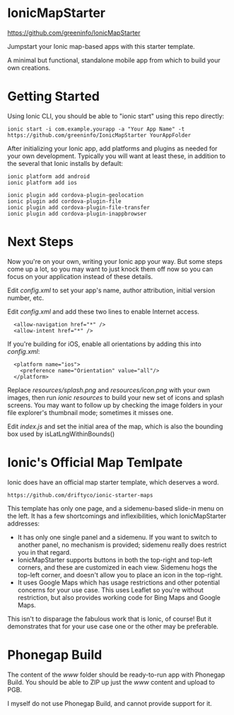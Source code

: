 # IonicMapStarter

https://github.com/greeninfo/IonicMapStarter

Jumpstart your Ionic map-based apps with this starter template.

A minimal but functional, standalone mobile app from which to build your own creations.


# Getting Started

Using Ionic CLI, you should be able to "ionic start" using this repo directly:

```
ionic start -i com.example.yourapp -a "Your App Name" -t https://github.com/greeninfo/IonicMapStarter YourAppFolder
```

After initializing your Ionic app, add platforms and plugins as needed for your own development. Typically you will want at least these, in addition to the several that Ionic installs by default:

```
ionic platform add android
ionic platform add ios

ionic plugin add cordova-plugin-geolocation
ionic plugin add cordova-plugin-file
ionic plugin add cordova-plugin-file-transfer
ionic plugin add cordova-plugin-inappbrowser
```


# Next Steps

Now you're on your own, writing your Ionic app your way. But some steps come up a lot, so you may want to just knock them off now so you can focus on your application instead of these details.

Edit _config.xml_ to set your app's name, author attribution, initial version number, etc.

Edit _config.xml_ and add these two lines to enable Internet access.

```
  <allow-navigation href="*" />
  <allow-intent href="*" />
```

If you're building for iOS, enable all orientations by adding this into _config.xml_:

```
  <platform name="ios">
    <preference name="Orientation" value="all"/>
  </platform>
```

Replace _resources/splash.png_ and _resources/icon.png_ with your own images, then run _ionic resources_ to build your new set of icons and splash screens. You may want to follow up by checking the image folders in your file explorer's thumbnail mode; sometimes it misses one.

Edit _index.js_ and set the initial area of the map, which is also the bounding box used by isLatLngWithinBounds()


# Ionic's Official Map Temlpate

Ionic does have an official map starter template, which deserves a word.

    https://github.com/driftyco/ionic-starter-maps

This template has only one page, and a sidemenu-based slide-in menu on the left. It has a few shortcomings and inflexibilities, which IonicMapStarter addresses:
* It has only one single panel and a sidemenu. If you want to switch to another panel, no mechanism is provided; sidemenu really does restrict you in that regard.
* IonicMapStarter supports buttons in both the top-right and top-left corners, and these are customized in each view. Sidemenu hogs the top-left corner, and doesn't allow you to place an icon in the top-right.
* It uses Google Maps which has usage restrictions and other potential concerns for your use case. This uses Leaflet so you're without restriction, but also provides working code for Bing Maps and Google Maps.

This isn't to disparage the fabulous work that is Ionic, of course! But it demonstrates that for your use case one or the other may be preferable.


# Phonegap Build

The content of the _www_ folder should be ready-to-run app with Phonegap Build. You should be able to ZIP up just the _www_ content and upload to PGB.

I myself do not use Phonegap Build, and cannot provide support for it.
